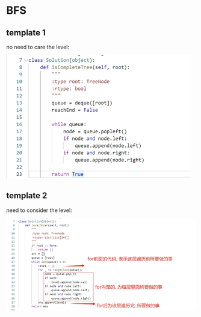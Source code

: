 # BFS

## template 1

no need to care the level:

![163](/Image/163.png)

## template 2

need to consider the level:

![162](/Image/162.png)